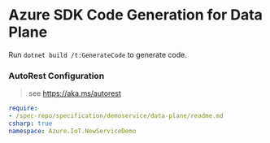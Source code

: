 # Azure SDK Code Generation for Data Plane

Run `dotnet build /t:GenerateCode` to generate code.

### AutoRest Configuration
> see https://aka.ms/autorest

``` yaml
require:
- /spec-repo/specification/demoservice/data-plane/readme.md
csharp: true
namespace: Azure.IoT.NewServiceDemo

 
 
```
